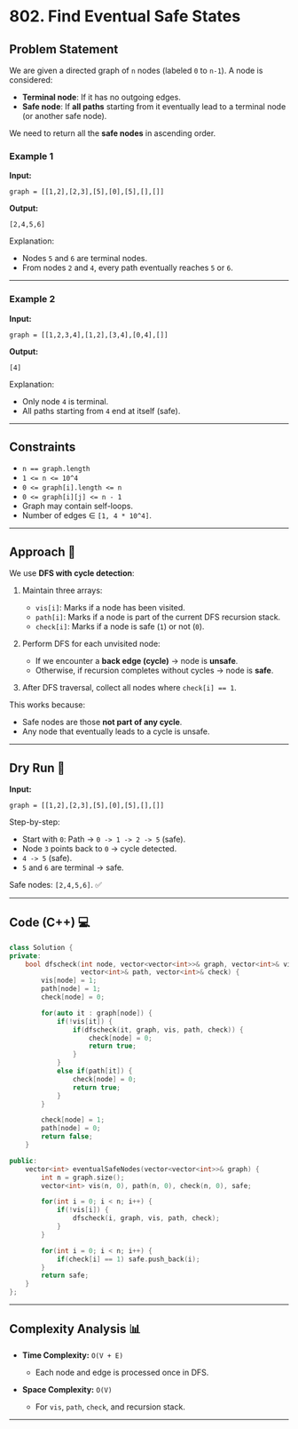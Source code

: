 
# 802. Find Eventual Safe States

## Problem Statement

We are given a directed graph of `n` nodes (labeled `0` to `n-1`). A node is considered:

* **Terminal node**: If it has no outgoing edges.
* **Safe node**: If **all paths** starting from it eventually lead to a terminal node (or another safe node).

We need to return all the **safe nodes** in ascending order.

### Example 1

**Input:**

```
graph = [[1,2],[2,3],[5],[0],[5],[],[]]
```

**Output:**

```
[2,4,5,6]
```

Explanation:

* Nodes `5` and `6` are terminal nodes.
* From nodes `2` and `4`, every path eventually reaches `5` or `6`.

---

### Example 2

**Input:**

```
graph = [[1,2,3,4],[1,2],[3,4],[0,4],[]]
```

**Output:**

```
[4]
```

Explanation:

* Only node `4` is terminal.
* All paths starting from `4` end at itself (safe).

---

## Constraints

* `n == graph.length`
* `1 <= n <= 10^4`
* `0 <= graph[i].length <= n`
* `0 <= graph[i][j] <= n - 1`
* Graph may contain self-loops.
* Number of edges ∈ `[1, 4 * 10^4]`.

---

## Approach 🚀

We use **DFS with cycle detection**:

1. Maintain three arrays:

   * `vis[i]`: Marks if a node has been visited.
   * `path[i]`: Marks if a node is part of the current DFS recursion stack.
   * `check[i]`: Marks if a node is safe (`1`) or not (`0`).

2. Perform DFS for each unvisited node:

   * If we encounter a **back edge (cycle)** → node is **unsafe**.
   * Otherwise, if recursion completes without cycles → node is **safe**.

3. After DFS traversal, collect all nodes where `check[i] == 1`.

This works because:

* Safe nodes are those **not part of any cycle**.
* Any node that eventually leads to a cycle is unsafe.

---

## Dry Run 📝

**Input:**

```
graph = [[1,2],[2,3],[5],[0],[5],[],[]]
```

Step-by-step:

* Start with `0`: Path → `0 -> 1 -> 2 -> 5` (safe).
* Node `3` points back to `0` → cycle detected.
* `4 -> 5` (safe).
* `5` and `6` are terminal → safe.

Safe nodes: `[2,4,5,6]`. ✅

---

## Code (C++) 💻

```cpp
class Solution {
private:
    bool dfscheck(int node, vector<vector<int>>& graph, vector<int>& vis,
                  vector<int>& path, vector<int>& check) {
        vis[node] = 1;
        path[node] = 1;
        check[node] = 0;

        for(auto it : graph[node]) {
            if(!vis[it]) {
                if(dfscheck(it, graph, vis, path, check)) {
                    check[node] = 0;
                    return true;
                }
            }
            else if(path[it]) {
                check[node] = 0;
                return true;
            }
        }

        check[node] = 1;
        path[node] = 0;
        return false;
    }

public:
    vector<int> eventualSafeNodes(vector<vector<int>>& graph) {
        int n = graph.size();
        vector<int> vis(n, 0), path(n, 0), check(n, 0), safe;

        for(int i = 0; i < n; i++) {
            if(!vis[i]) {
                dfscheck(i, graph, vis, path, check);
            }
        }

        for(int i = 0; i < n; i++) {
            if(check[i] == 1) safe.push_back(i);
        }
        return safe;
    }
};
```

---

## Complexity Analysis 📊

* **Time Complexity:** `O(V + E)`

  * Each node and edge is processed once in DFS.
* **Space Complexity:** `O(V)`

  * For `vis`, `path`, `check`, and recursion stack.

---
